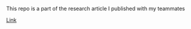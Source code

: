This repo is a part of the research article I published with my teammates

[Link](https://ieeexplore.ieee.org/document/10533614)
